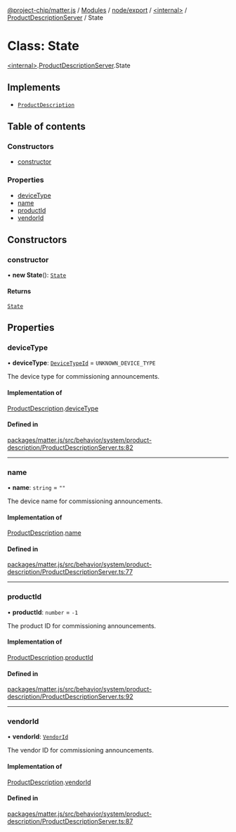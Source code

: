 [@project-chip/matter.js](../README.md) / [Modules](../modules.md) / [node/export](../modules/node_export.md) / [\<internal\>](../modules/node_export._internal_.md) / [ProductDescriptionServer](../modules/node_export._internal_.ProductDescriptionServer.md) / State

# Class: State

[\<internal\>](../modules/node_export._internal_.md).[ProductDescriptionServer](../modules/node_export._internal_.ProductDescriptionServer.md).State

## Implements

- [`ProductDescription`](../interfaces/behavior_cluster_export._internal_.ProductDescription.md)

## Table of contents

### Constructors

- [constructor](node_export._internal_.ProductDescriptionServer.State.md#constructor)

### Properties

- [deviceType](node_export._internal_.ProductDescriptionServer.State.md#devicetype)
- [name](node_export._internal_.ProductDescriptionServer.State.md#name)
- [productId](node_export._internal_.ProductDescriptionServer.State.md#productid)
- [vendorId](node_export._internal_.ProductDescriptionServer.State.md#vendorid)

## Constructors

### constructor

• **new State**(): [`State`](node_export._internal_.ProductDescriptionServer.State.md)

#### Returns

[`State`](node_export._internal_.ProductDescriptionServer.State.md)

## Properties

### deviceType

• **deviceType**: [`DeviceTypeId`](../modules/datatype_export.md#devicetypeid) = `UNKNOWN_DEVICE_TYPE`

The device type for commissioning announcements.

#### Implementation of

[ProductDescription](../interfaces/behavior_cluster_export._internal_.ProductDescription.md).[deviceType](../interfaces/behavior_cluster_export._internal_.ProductDescription.md#devicetype)

#### Defined in

[packages/matter.js/src/behavior/system/product-description/ProductDescriptionServer.ts:82](https://github.com/project-chip/matter.js/blob/558e12c94a201592c28c7bc0743705360b3e5ca6/packages/matter.js/src/behavior/system/product-description/ProductDescriptionServer.ts#L82)

___

### name

• **name**: `string` = `""`

The device name for commissioning announcements.

#### Implementation of

[ProductDescription](../interfaces/behavior_cluster_export._internal_.ProductDescription.md).[name](../interfaces/behavior_cluster_export._internal_.ProductDescription.md#name)

#### Defined in

[packages/matter.js/src/behavior/system/product-description/ProductDescriptionServer.ts:77](https://github.com/project-chip/matter.js/blob/558e12c94a201592c28c7bc0743705360b3e5ca6/packages/matter.js/src/behavior/system/product-description/ProductDescriptionServer.ts#L77)

___

### productId

• **productId**: `number` = `-1`

The product ID for commissioning announcements.

#### Implementation of

[ProductDescription](../interfaces/behavior_cluster_export._internal_.ProductDescription.md).[productId](../interfaces/behavior_cluster_export._internal_.ProductDescription.md#productid)

#### Defined in

[packages/matter.js/src/behavior/system/product-description/ProductDescriptionServer.ts:92](https://github.com/project-chip/matter.js/blob/558e12c94a201592c28c7bc0743705360b3e5ca6/packages/matter.js/src/behavior/system/product-description/ProductDescriptionServer.ts#L92)

___

### vendorId

• **vendorId**: [`VendorId`](../modules/datatype_export.md#vendorid)

The vendor ID for commissioning announcements.

#### Implementation of

[ProductDescription](../interfaces/behavior_cluster_export._internal_.ProductDescription.md).[vendorId](../interfaces/behavior_cluster_export._internal_.ProductDescription.md#vendorid)

#### Defined in

[packages/matter.js/src/behavior/system/product-description/ProductDescriptionServer.ts:87](https://github.com/project-chip/matter.js/blob/558e12c94a201592c28c7bc0743705360b3e5ca6/packages/matter.js/src/behavior/system/product-description/ProductDescriptionServer.ts#L87)
